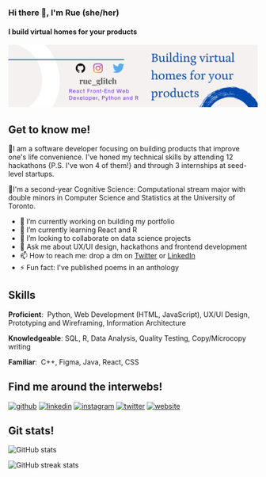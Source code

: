 ### Hi there 👋, I'm Rue (she/her)
#### I build virtual homes for your products
![I build virtual homes for your products](https://github.com/rue-glitch/rue-glitch/blob/main/LinkedIn%20Banner.png)
## Get to know me!
📌I am a software developer focusing on building products that improve one's life convenience. I've honed my technical skills by attending 12 hackathons {P.S. I've won 4 of them!} and through 3 internships at seed-level startups.

📌I'm a second-year Cognitive Science: Computational stream major with double minors in Computer Science and Statistics at the University of Toronto.

- 🔭 I’m currently working on building my portfolio 
- 🌱 I’m currently learning React and R
- 👯 I’m looking to collaborate on data science projects 
- 💬 Ask me about UX/UI design, hackathons and frontend development 
- 📫 How to reach me: drop a dm on [Twitter](https://twitter.com/rue_glitch) or [LinkedIn](https://www.linkedin.com/in/ruesriharsha/)
- ⚡ Fun fact: I've published poems in an anthology 

## Skills

**Proficient**: ​ Python, Web Development (HTML, JavaScript), UX/UI Design, Prototyping and Wireframing, Information Architecture

**Knowledgeable**: ​SQL, R, Data Analysis, Quality Testing, Copy/Microcopy writing

**Familiar**: ​ C++, Figma, Java, React, CSS

## Find me around the interwebs!

[<img src='https://cdn.jsdelivr.net/npm/simple-icons@3.0.1/icons/github.svg' alt='github' height='40'>](https://github.com/rue-glitch)  [<img src='https://cdn.jsdelivr.net/npm/simple-icons@3.0.1/icons/linkedin.svg' alt='linkedin' height='40'>](https://www.linkedin.com/in/ruesriharsha/)  [<img src='https://cdn.jsdelivr.net/npm/simple-icons@3.0.1/icons/instagram.svg' alt='instagram' height='40'>](https://www.instagram.com/rue_glitch/)  [<img src='https://cdn.jsdelivr.net/npm/simple-icons@3.0.1/icons/twitter.svg' alt='twitter' height='40'>](https://twitter.com/rue_glitch)  [<img src='https://cdn.jsdelivr.net/npm/simple-icons@3.0.1/icons/icloud.svg' alt='website' height='40'>](https://www.tinyurl.com/rue-porfolio)  

## Git stats!

![GitHub stats](https://github-readme-stats.vercel.app/api?username=rue-glitch&show_icons=true)  

![GitHub streak stats](https://github-readme-streak-stats.herokuapp.com/?user=rue-glitch)  


<!--
**rue-glitch/rue-glitch** is a ✨ _special_ ✨ repository because its `README.md` (this file) appears on your GitHub profile.

Here are some ideas to get you started:

- 🔭 I’m currently working on ...
- 🌱 I’m currently learning ...
- 👯 I’m looking to collaborate on ...
- 🤔 I’m looking for help with ...
- 💬 Ask me about ...
- 📫 How to reach me: ...
- 😄 Pronouns: ...
- ⚡ Fun fact: ...
-->
